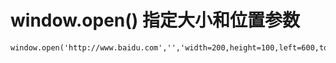 # window.open() 指定大小和位置参数
```
window.open('http://www.baidu.com','','width=200,height=100,left=600,top=300')
```
